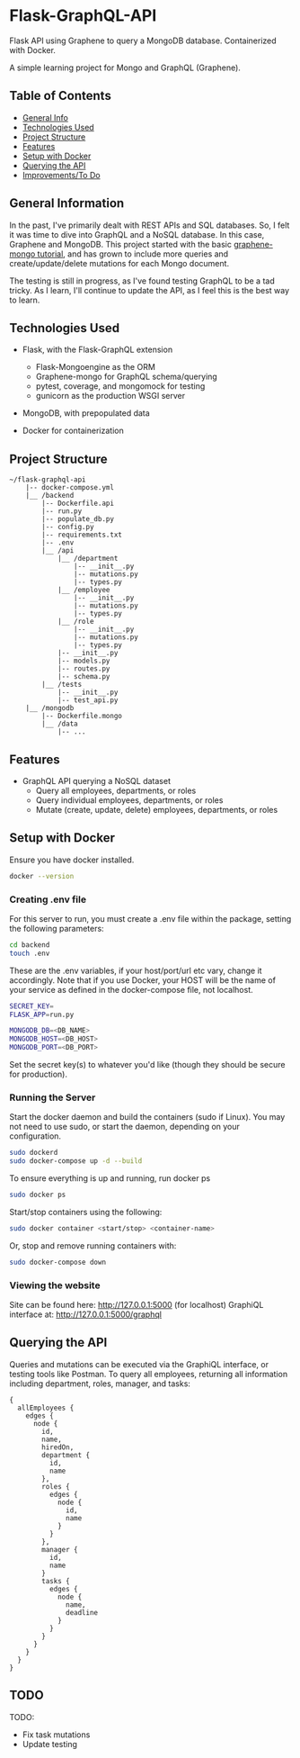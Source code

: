 # Flask-GraphQL-API
Flask API using Graphene to query a MongoDB database. Containerized with Docker.

A simple learning project for Mongo and GraphQL (Graphene).


## Table of Contents
* [General Info](#general-information)
* [Technologies Used](#technologies-used)
* [Project Structure](#project-structure)
* [Features](#features)
* [Setup with Docker](#setup-with-docker)
* [Querying the API](#querying-the-API)
* [Improvements/To Do](#todo)


## General Information
In the past, I've primarily dealt with REST APIs and SQL databases. So, I felt it was time to dive into GraphQL and a NoSQL database. In this case, Graphene and MongoDB. This project started with the basic [graphene-mongo tutorial](https://codedthemes.com/demos/admin-templates/datta-able/react/docs/), and has grown to include more queries and create/update/delete mutations for each Mongo document. 

The testing is still in progress, as I've found testing GraphQL to be a tad tricky. As I learn, I'll continue to update the API, as I feel this is the best way to learn. 


## Technologies Used
- Flask, with the Flask-GraphQL extension
    - Flask-Mongoengine as the ORM
    - Graphene-mongo for GraphQL schema/querying
    - pytest, coverage, and mongomock for testing
    - gunicorn as the production WSGI server

- MongoDB, with prepopulated data
- Docker for containerization


## Project Structure
```
~/flask-graphql-api
    |-- docker-compose.yml
    |__ /backend
        |-- Dockerfile.api
        |-- run.py
        |-- populate_db.py
        |-- config.py
        |-- requirements.txt
        |-- .env
        |__ /api
            |__ /department
                |-- __init__.py
                |-- mutations.py
                |-- types.py
            |__ /employee
                |-- __init__.py
                |-- mutations.py
                |-- types.py
            |__ /role
                |-- __init__.py
                |-- mutations.py
                |-- types.py
            |-- __init__.py
            |-- models.py
            |-- routes.py
            |-- schema.py
        |__ /tests
            |-- __init__.py
            |-- test_api.py
    |__ /mongodb
        |-- Dockerfile.mongo
        |__ /data
            |-- ...
```

## Features
- GraphQL API querying a NoSQL dataset
    - Query all employees, departments, or roles
    - Query individual employees, departments, or roles
    - Mutate (create, update, delete) employees, departments, or roles


## Setup with Docker
Ensure you have docker installed.

```bash
docker --version
```

### Creating .env file
For this server to run, you must create a .env file within the package, setting the following parameters:
```bash
cd backend
touch .env
```

These are the .env variables, if your host/port/url etc vary, change it accordingly. Note that if you use Docker, your HOST will be the name of your service as defined in the docker-compose file, not localhost.
```bash
SECRET_KEY=
FLASK_APP=run.py

MONGODB_DB=<DB_NAME>
MONGODB_HOST=<DB_HOST>
MONGODB_PORT=<DB_PORT>
```
Set the secret key(s) to whatever you'd like (though they should be secure for production).


### Running the Server
Start the docker daemon and build the containers (sudo if Linux). You may not need to use sudo, or start the daemon, depending on your configuration.

```bash
sudo dockerd
sudo docker-compose up -d --build
```

To ensure everything is up and running, run docker ps
```bash
sudo docker ps
```

Start/stop containers using the following:

```bash
sudo docker container <start/stop> <container-name>
```

Or, stop and remove running containers with:
```bash
sudo docker-compose down
```

### Viewing the website
Site can be found here: http://127.0.0.1:5000 (for localhost)
GraphiQL interface at: http://127.0.0.1:5000/graphql


## Querying the API
Queries and mutations can be executed via the GraphiQL interface, or testing tools like Postman. To query all employees, returning all information including department, roles, manager, and tasks:
```
{
  allEmployees {
    edges {
      node {
        id,
        name,
        hiredOn,
        department {
          id,
          name
        },
        roles {
          edges {
            node {
              id,
              name
            }
          }
        },
        manager {
          id,
          name
        }
        tasks {
          edges {
            node {
              name,
              deadline
            }
          }
        }
      }
    }
  }
}
```


## TODO
TODO:
- Fix task mutations
- Update testing
